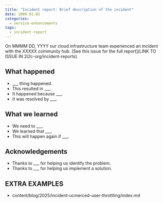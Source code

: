 ```yaml
---
title: "Incident report: Brief description of the incident"
date: 1000-01-01
categories:
  - service-enhancements
tags:
  - incident-report
---
```


On MMMM DD, YYYY our cloud infrastructure team experienced an incident with the XXXXX community hub. [See this issue for the full report](LINK TO ISSUE IN 2i2c-org/incident-reports).

## What happened

- ___ thing happened.
- This resulted in ___.
- It happened because ___.
- It was resolved by ___.

## What we learned

- We need to ___.
- We learned that ___.
- This will happen again if ___.

## Acknowledgements

- Thanks to ___ for helping us identify the problem.
- Thanks to ___ for helping us implement a solution.

## EXTRA EXAMPLES

- content/blog/2025/incident-ucmerced-user-throttling/index.md
